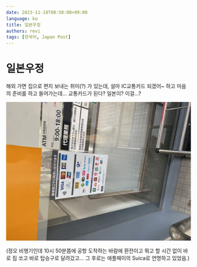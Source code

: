 ```yaml
---
date: 2023-11-18T00:50:00+09:00
language: ko
title: 일본우정
authors: revi
tags: [한국어, Japan Post]
---
```


<!--
SPDX-FileCopyrightText: (C) 2023 Hong Yongmin (https://revi.xyz/) <yewon@revi.email>

SPDX-License-Identifier: LicenseRef-CC-BY-ND-2.0-KR
-->

# 일본우정

해외 가면 집으로 편지 보내는 취미(?) 가 있는데, 설마 IC교통카드 되겠어~ 하고 마음의 준비를 하고 들어가는데... 교통카드가 된다?
일본이? 이걸...?

<!--truncate-->

![일본우정 결제수단, EMV Contactless, IC교통카드 (스이카, 이코카 등), 라인페이, 알리페이 등이 결제수단으로 명시되어 있다](Photo-2023-11-22-19-56.jpeg)

(정오 비행기인데 10시 50분쯤에 공항 도착하는 바람에 환전이고 뭐고 할 시간 없이 바로 짐 쏘고 바로 탑승구로 달려갔고...
그 후로는 애플페이의 Suica로 연명하고 있었음.)
